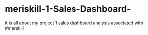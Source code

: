 # meriskill-1-Sales-Dashboard-
it is all about my project 1 sales dashboard analysis associated with #merskill
